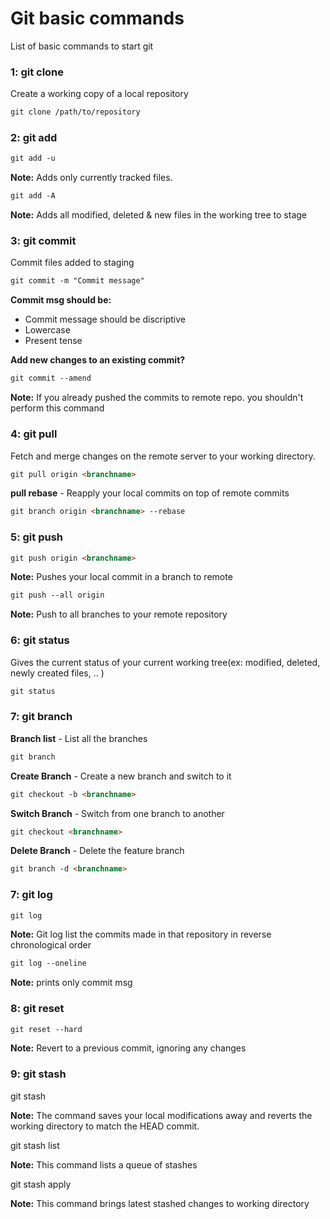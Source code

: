 # Git basic commands
List of basic commands to start git

### 1: git clone

Create a working copy of a local repository

```html
git clone /path/to/repository
```


### 2: git add


```html
git add -u
```
**Note:** Adds only currently tracked files.

```html
git add -A
```
**Note:** Adds all modified, deleted & new files in the working tree to stage

### 3: git commit
Commit files added to staging

```html
git commit -m "Commit message"
```
**Commit msg should be:**
* Commit message should be discriptive
* Lowercase
* Present tense

**Add new changes to an existing commit?**

```html
git commit --amend
```
**Note:** If you already pushed the commits to remote repo. you shouldn't perform this command

### 4: git pull

Fetch and merge changes on the remote server to your working directory.

```html
git pull origin <branchname>
```

**pull rebase** - Reapply your local commits on top of remote commits
```html
git branch origin <branchname> --rebase
```

### 5: git push
```html
git push origin <branchname>
```
**Note:** Pushes your local commit in a branch to remote

```html
git push --all origin
```
**Note:** Push to all branches to your remote repository

### 6: git status

Gives the current status of your current working tree(ex: modified, deleted, newly created files, .. )

```html
git status
```

### 7: git branch

**Branch list** - List all the branches
```html
git branch
```

**Create Branch** - Create a new branch and switch to it
```html
git checkout -b <branchname>
```

**Switch Branch** - Switch from one branch to another
```html
git checkout <branchname>
```

**Delete Branch** - Delete the feature branch
```html
git branch -d <branchname>
```

### 7: git log

```html
git log
```
**Note:** Git log list the commits made in that repository in reverse chronological order

```html
git log --oneline
```
**Note:** prints only commit msg


### 8: git reset

```html
git reset --hard
```
**Note:** Revert to a previous commit, ignoring any changes


### 9: git stash

git stash

**Note:** The command saves your local modifications away and reverts the working directory to match the HEAD commit.

git stash list

**Note:** This command lists a queue of stashes

git stash apply

**Note:** This command brings latest stashed changes to working directory
